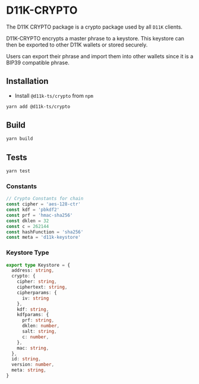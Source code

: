 # D11K-CRYPTO

The D11K CRYPTO package is a crypto package used by all `D11K` clients.

D11K-CRYPTO encrypts a master phrase to a keystore. This keystore can then be exported to other D11K wallets or stored securely.

Users can export their phrase and import them into other wallets since it is a BIP39 compatible phrase.

## Installation

- Install `@d11k-ts/crypto` from `npm`

```bash
yarn add @d11k-ts/crypto
```

## Build

```bash
yarn build
```

## Tests

```bash
yarn test
```

### Constants

```js
// Crypto Constants for chain
const cipher = 'aes-128-ctr'
const kdf = 'pbkdf2'
const prf = 'hmac-sha256'
const dklen = 32
const c = 262144
const hashFunction = 'sha256'
const meta = 'd11k-keystore'
```

### Keystore Type

```ts
export type Keystore = {
  address: string,
  crypto: {
    cipher: string,
    ciphertext: string,
    cipherparams: {
      iv: string
    },
    kdf: string,
    kdfparams: {
      prf: string,
      dklen: number,
      salt: string,
      c: number,
    },
    mac: string,
  },
  id: string,
  version: number,
  meta: string,
}
```

